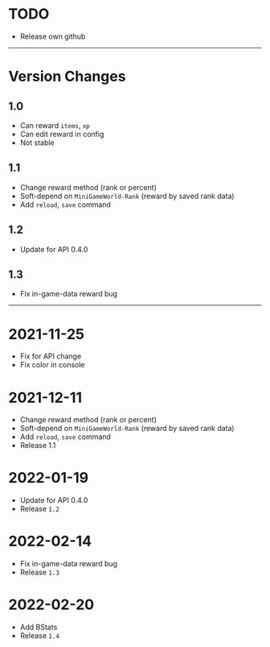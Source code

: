 # TODO
- Release own github

---

# Version Changes
## 1.0
- Can reward `items`, `xp`
- Can edit reward in config
- Not stable

## 1.1
- Change reward method (rank or percent)
- Soft-depend on `MiniGameWorld-Rank` (reward by saved rank data)
- Add `reload`, `save` command

## 1.2
- Update for API 0.4.0

## 1.3
- Fix in-game-data reward bug

---

# 2021-11-25
- Fix for API change
- Fix color in console

# 2021-12-11
- Change reward method (rank or percent)
- Soft-depend on `MiniGameWorld-Rank` (reward by saved rank data)
- Add `reload`, `save` command
- Release 1.1

# 2022-01-19
- Update for API 0.4.0
- Release `1.2`

# 2022-02-14
- Fix in-game-data reward bug
- Release `1.3`

# 2022-02-20
- Add BStats
- Release `1.4`